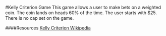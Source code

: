 #Kelly Criterion Game
This game allows a user to make bets on a weighted coin.
The coin lands on heads 60% of the time.
The user starts with $25.
There is no cap set on the game.

####Resources
[Kelly Criterion Wikipedia](https://en.wikipedia.org/wiki/Kelly_criterion)
